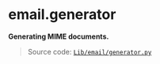 # email.generator

**Generating MIME documents.**

> Source code: [`Lib/email/generator.py`](https://github.com/python/cpython/tree/3.11/Lib/email/generator.py)